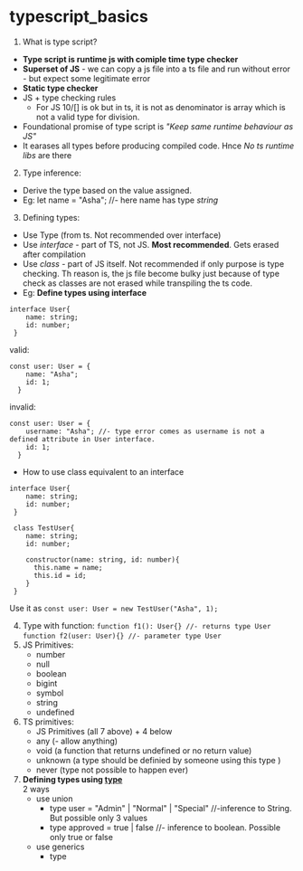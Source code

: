 # typescript_basics
1. What is type script?
  - **Type script is runtime js with comiple time type checker**
  - **Superset of JS** - we can copy a js file into a ts file and run without error - but expect some legitimate error
  - **Static type checker**
  - JS + type checking rules
    - For JS 10/[] is ok but in ts, it is not as denominator is array which is not a valid type for division.
  - Foundational promise of type script is *"Keep same runtime behaviour as JS"*
  - It earases all types before producing compiled code. Hnce *No ts runtime libs* are there
2. Type inference:
  - Derive the type based on the value assigned.
  - Eg: let name = "Asha"; //- here name has type *string*
3. Defining types:
  - Use Type (from ts. Not recommended over interface)
  - Use *interface* - part of TS, not JS. **Most recommended**. Gets erased after compilation
  - Use *class* - part of JS itself. Not recommended if only purpose is type checking. Th reason is, the js file become bulky just because of type check as classes are not erased while transpiling the ts code.
  - Eg: **Define types using interface**
  ```
  interface User{ 
      name: string;
      id: number;
   }   
  ```
  valid:
  ```
  const user: User = {
      name: "Asha";
      id: 1;
    }
  ```
  invalid:
  ```
  const user: User = {
      username: "Asha"; //- type error comes as username is not a defined attribute in User interface.
      id: 1;
    }
  ```
  - How to use class equivalent to an interface
  ```
  interface User{ 
      name: string;
      id: number;
   }  
   
   class TestUser{ 
      name: string;
      id: number;
      
      constructor(name: string, id: number){
        this.name = name;
        this.id = id;
      }
   } 
  ```
  Use it as
  `const user: User = new TestUser("Asha", 1);`
  
4. Type with function:
    `function f1(): User{} //- returns type User`
    `function f2(user: User){} //- parameter type User`
5. JS Primitives:
    - number
    - null
    - boolean
    - bigint
    - symbol
    - string
    - undefined
6. TS primitives:
    - JS Primitives (all 7 above) + 4 below
    - any (- allow anything)
    - void (a function that returns undefined or no return value)
    - unknown (a type should be definied by someone using this type )
    - never (type not possible to happen ever)
7. **Defining types using <u>type</u>**  
    2 ways
    - use union
      * type user = "Admin" | "Normal" | "Special" //-inference to String. But possible only 3 values
      * type approved = true | false //- inference to boolean. Possible only true or false
    - use generics
      * type 
  
